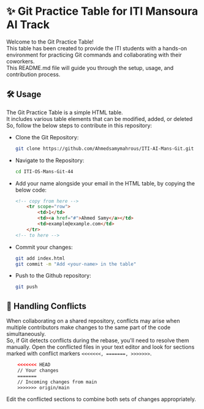 # ✨ Git Practice Table for ITI Mansoura AI Track 
Welcome to the Git Practice Table!\
This table has been created to provide the ITI students with a hands-on environment for practicing Git commands and collaborating with their coworkers.\
This README.md file will guide you through the setup, usage, and contribution process.

## 🛠️ Usage
The Git Practice Table is a simple HTML table.\
It includes various table elements that can be modified, added, or deleted\
So, follow the below steps to contribute in this repository:
- Clone the Git Repository:
    ```bash
    git clone https://github.com/Ahmedsamymahrous/ITI-AI-Mans-Git.git
    ```
- Navigate to the Repository:
    ```bash
    cd ITI-OS-Mans-Git-44
    ```
- Add your name alongside your email in the HTML table, by copying the below code:
    ```html
    <!-- copy from here -->
        <tr scope="row">
            <td>1</td>
            <td><a href="#">Ahmed Samy</a></td>
            <td>example@example.com</td>
        </tr>
    <!-- to here -->
    ```

- Commit your changes:
    ```bash
    git add index.html
    git commit -m "Add <your-name> in the table"
    ```
- Push to the Github repository:
    ```bash
    git push
    ```

## 🤝 Handling Conflicts
When collaborating on a shared repository, conflicts may arise when multiple contributors make changes to the same part of the code simultaneously.\
So, if Git detects conflicts during the rebase, you'll need to resolve them manually. Open the conflicted files in your text editor and look for sections marked with conflict markers ```<<<<<<<, =======, >>>>>>>```.

```html
    <<<<<<< HEAD
    // Your changes
    =======
    // Incoming changes from main
    >>>>>>> origin/main
```
Edit the conflicted sections to combine both sets of changes appropriately.